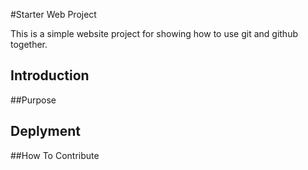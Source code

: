 #Starter Web Project 

This is a simple website project for showing how to use git and github together.

## Introduction

##Purpose

## Deplyment

##How To Contribute